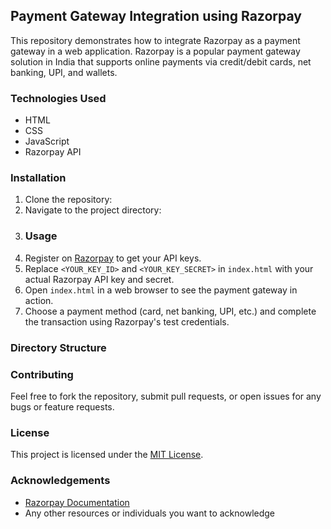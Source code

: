

## Payment Gateway Integration using Razorpay

This repository demonstrates how to integrate Razorpay as a payment gateway in a web application. Razorpay is a popular payment gateway solution in India that supports online payments via credit/debit cards, net banking, UPI, and wallets.

### Technologies Used
- HTML
- CSS
- JavaScript
- Razorpay API

### Installation
1. Clone the repository:
2. Navigate to the project directory:
3. ### Usage
1. Register on [Razorpay](https://razorpay.com/) to get your API keys.
2. Replace `<YOUR_KEY_ID>` and `<YOUR_KEY_SECRET>` in `index.html` with your actual Razorpay API key and secret.
3. Open `index.html` in a web browser to see the payment gateway in action.
4. Choose a payment method (card, net banking, UPI, etc.) and complete the transaction using Razorpay's test credentials.
### Directory Structure

### Contributing
Feel free to fork the repository, submit pull requests, or open issues for any bugs or feature requests.

### License
This project is licensed under the [MIT License](https://opensource.org/licenses/MIT).

### Acknowledgements
- [Razorpay Documentation](https://razorpay.com/docs/)
- Any other resources or individuals you want to acknowledge
